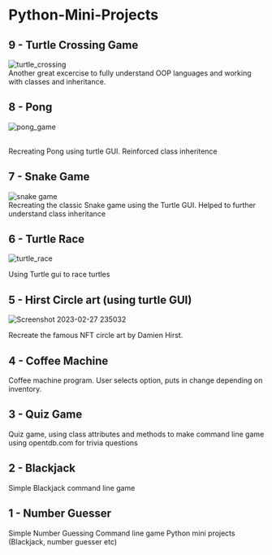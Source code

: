 # Python-Mini-Projects

## 9 - Turtle Crossing Game
![turtle_crossing](https://user-images.githubusercontent.com/89666837/222214725-575415d0-836d-4697-9a34-75b6385d3553.gif)
<br>Another great excercise to fully understand OOP languages and working with classes and inheritance.

## 8 - Pong
![pong_game](https://user-images.githubusercontent.com/89666837/222055924-8732d168-3cf6-4c01-805c-2d24bd6dec4b.gif)

<br> Recreating Pong using turtle GUI. Reinforced class inheritence

## 7 - Snake Game
![snake game](https://user-images.githubusercontent.com/89666837/222018552-5ba76fce-0d8f-42bc-9f05-89773990d74d.gif)
<br> Recreating the classic Snake game using the Turtle GUI.
Helped to further understand class inheritance
## 6 - Turtle Race

![turtle_race](https://user-images.githubusercontent.com/89666837/221979339-06c400a9-50d8-432d-9914-2127f8c1c6bb.gif)

Using Turtle gui to race turtles
## 5 - Hirst Circle art (using turtle GUI)

![Screenshot 2023-02-27 235032](https://user-images.githubusercontent.com/89666837/221757287-0e09d2cd-b14b-4d42-ad5a-66cdd43faa0e.png)

Recreate the famous NFT circle art by Damien Hirst. 
## 4 - Coffee Machine
Coffee machine program. User selects option, puts in change depending on inventory.
## 3 - Quiz Game
Quiz game, using class attributes and methods to make command line game using opentdb.com for trivia questions
## 2 - Blackjack 
Simple Blackjack command line game
## 1 - Number Guesser
Simple Number Guessing Command line game
Python mini projects (Blackjack, number guesser etc)
